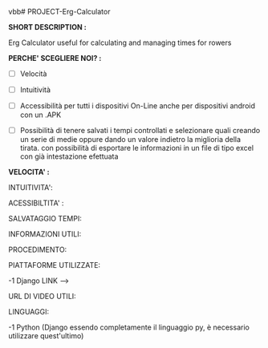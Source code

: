 vbb# PROJECT-Erg-Calculator

**SHORT DESCRIPTION :**

Erg Calculator useful for calculating and managing times for rowers

**PERCHE' SCEGLIERE NOI? :**

- [ ] Velocità

- [ ] Intuitività

- [ ] Accessibilità per tutti i dispositivi On-Line  anche per dispositivi android con un .APK

- [ ] Possibilità di tenere salvati i tempi controllati e selezionare quali creando un serie di medie oppure dando un valore indietro la miglioria della tirata. con        possibilità di esportare le informazioni in un file di tipo excel con già intestazione efettuata

**VELOCITA' :**

INTUITIVITA': 

ACESSIBILTITA' :

SALVATAGGIO TEMPI:

INFORMAZIONI UTILI:

PROCEDIMENTO:

PIATTAFORME UTILIZZATE:

-1 Django  LINK --> 

URL DI VIDEO UTILI:

LINGUAGGI:

-1 Python (Django essendo completamente il linguaggio py, è necessario utilizzare quest'ultimo)



